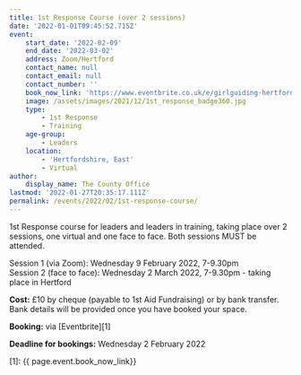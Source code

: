 ```yaml
---
title: 1st Response Course (over 2 sessions)
date: '2022-01-01T09:45:52.715Z'
event:
    start_date: '2022-02-09'
    end_date: '2022-03-02'
    address: Zoom/Hertford
    contact_name: null
    contact_email: null
    contact_number: ''
    book_now_link: 'https://www.eventbrite.co.uk/e/girlguiding-hertfordshire-full-1st-response-course-over-2-sessions-tickets-235330970267'
    image: /assets/images/2021/12/1st_response_badge360.jpg
    type:
        - 1st Response
        - Training
    age-group:
        - Leaders
    location:
        - 'Hertfordshire, East'
        - Virtual
author:
    display_name: The County Office
lastmod: '2022-01-27T20:35:17.111Z'
permalink: /events/2022/02/1st-response-course/
---
```


1st Response course for leaders and leaders in training, taking place over 2 sessions, one virtual and one face to face.  Both sessions MUST be attended.

Session 1 (via Zoom): Wednesday 9 February 2022, 7-9.30pm  
Session 2 (face to face): Wednesday 2 March 2022, 7-9.30pm - taking place in Hertford

**Cost:** £10 by cheque (payable to 1st Aid Fundraising) or by bank transfer.  Bank details will be provided once you have booked your space.

**Booking:** via [Eventbrite][1]

**Deadline for bookings:** Wednesday 2 February 2022

[1]: {{ page.event.book_now_link}}
